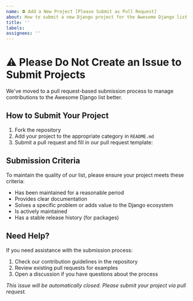 ```yaml
---
name: ⛔️ Add a New Project [Please Submit as Pull Request]
about: How to submit a new Django project for the Awesome Django list
title: ''
labels:
assignees: ''
---
```


# ⚠️ Please Do Not Create an Issue to Submit Projects

We've moved to a pull request-based submission process to manage contributions to the Awesome Django list better.

## How to Submit Your Project

1. Fork the repository
2. Add your project to the appropriate category in `README.md`
3. Submit a pull request and fill in our pull request template:

## Submission Criteria

To maintain the quality of our list, please ensure your project meets these criteria:
- Has been maintained for a reasonable period
- Provides clear documentation
- Solves a specific problem or adds value to the Django ecosystem
- Is actively maintained
- Has a stable release history (for packages)

## Need Help?

If you need assistance with the submission process:
1. Check our contribution guidelines in the repository
2. Review existing pull requests for examples
3. Open a discussion if you have questions about the process

*This issue will be automatically closed. Please submit your project via pull request.*
